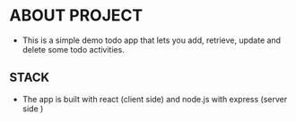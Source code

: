 # ABOUT PROJECT
- This is a simple demo todo app that lets you add, retrieve, update and delete some todo activities.
## STACK
- The app is built with react (client side) and node.js with express (server side )